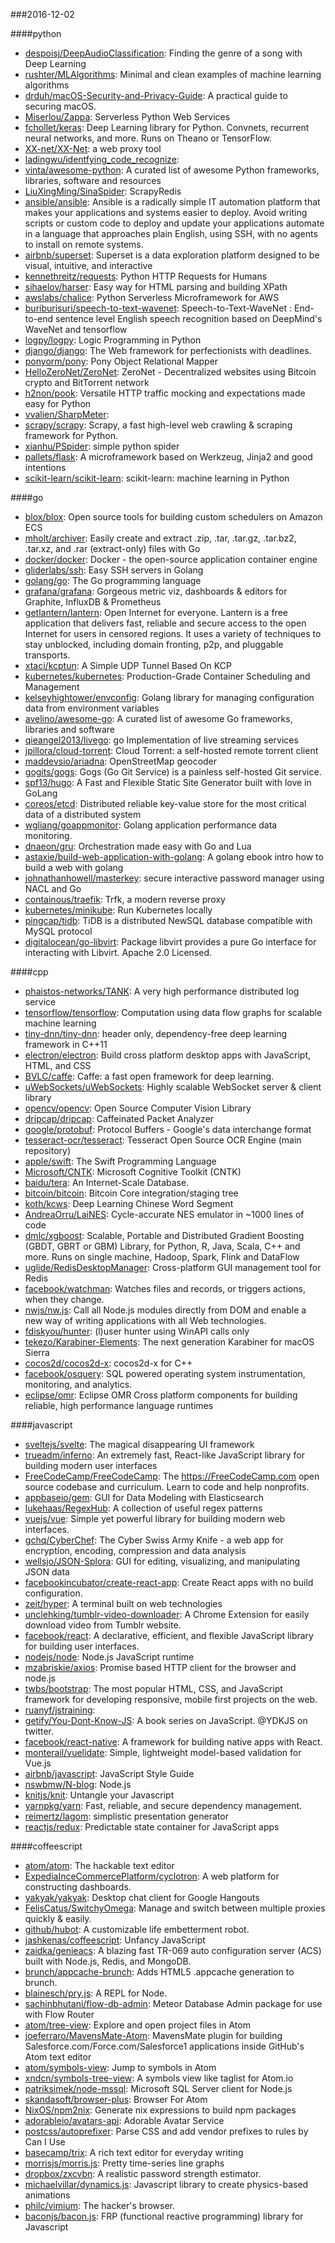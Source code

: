 ###2016-12-02

####python
* [despoisj/DeepAudioClassification](https://github.com/despoisj/DeepAudioClassification): Finding the genre of a song with Deep Learning
* [rushter/MLAlgorithms](https://github.com/rushter/MLAlgorithms): Minimal and clean examples of machine learning algorithms
* [drduh/macOS-Security-and-Privacy-Guide](https://github.com/drduh/macOS-Security-and-Privacy-Guide): A practical guide to securing macOS.
* [Miserlou/Zappa](https://github.com/Miserlou/Zappa): Serverless Python Web Services
* [fchollet/keras](https://github.com/fchollet/keras): Deep Learning library for Python. Convnets, recurrent neural networks, and more. Runs on Theano or TensorFlow.
* [XX-net/XX-Net](https://github.com/XX-net/XX-Net): a web proxy tool
* [ladingwu/identfying_code_recognize](https://github.com/ladingwu/identfying_code_recognize): 
* [vinta/awesome-python](https://github.com/vinta/awesome-python): A curated list of awesome Python frameworks, libraries, software and resources
* [LiuXingMing/SinaSpider](https://github.com/LiuXingMing/SinaSpider): ScrapyRedis
* [ansible/ansible](https://github.com/ansible/ansible): Ansible is a radically simple IT automation platform that makes your applications and systems easier to deploy. Avoid writing scripts or custom code to deploy and update your applications automate in a language that approaches plain English, using SSH, with no agents to install on remote systems.
* [airbnb/superset](https://github.com/airbnb/superset): Superset is a data exploration platform designed to be visual, intuitive, and interactive
* [kennethreitz/requests](https://github.com/kennethreitz/requests): Python HTTP Requests for Humans
* [sihaelov/harser](https://github.com/sihaelov/harser): Easy way for HTML parsing and building XPath
* [awslabs/chalice](https://github.com/awslabs/chalice): Python Serverless Microframework for AWS
* [buriburisuri/speech-to-text-wavenet](https://github.com/buriburisuri/speech-to-text-wavenet): Speech-to-Text-WaveNet : End-to-end sentence level English speech recognition based on DeepMind's WaveNet and tensorflow
* [logpy/logpy](https://github.com/logpy/logpy): Logic Programming in Python
* [django/django](https://github.com/django/django): The Web framework for perfectionists with deadlines.
* [ponyorm/pony](https://github.com/ponyorm/pony): Pony Object Relational Mapper
* [HelloZeroNet/ZeroNet](https://github.com/HelloZeroNet/ZeroNet): ZeroNet - Decentralized websites using Bitcoin crypto and BitTorrent network
* [h2non/pook](https://github.com/h2non/pook): Versatile HTTP traffic mocking and expectations made easy for Python
* [vvalien/SharpMeter](https://github.com/vvalien/SharpMeter): 
* [scrapy/scrapy](https://github.com/scrapy/scrapy): Scrapy, a fast high-level web crawling & scraping framework for Python.
* [xianhu/PSpider](https://github.com/xianhu/PSpider): simple python spider
* [pallets/flask](https://github.com/pallets/flask): A microframework based on Werkzeug, Jinja2 and good intentions
* [scikit-learn/scikit-learn](https://github.com/scikit-learn/scikit-learn): scikit-learn: machine learning in Python

####go
* [blox/blox](https://github.com/blox/blox): Open source tools for building custom schedulers on Amazon ECS
* [mholt/archiver](https://github.com/mholt/archiver): Easily create and extract .zip, .tar, .tar.gz, .tar.bz2, .tar.xz, and .rar (extract-only) files with Go
* [docker/docker](https://github.com/docker/docker): Docker - the open-source application container engine
* [gliderlabs/ssh](https://github.com/gliderlabs/ssh): Easy SSH servers in Golang
* [golang/go](https://github.com/golang/go): The Go programming language
* [grafana/grafana](https://github.com/grafana/grafana): Gorgeous metric viz, dashboards & editors for Graphite, InfluxDB & Prometheus
* [getlantern/lantern](https://github.com/getlantern/lantern):  Open Internet for everyone. Lantern is a free application that delivers fast, reliable and secure access to the open Internet for users in censored regions. It uses a variety of techniques to stay unblocked, including domain fronting, p2p, and pluggable transports.
* [xtaci/kcptun](https://github.com/xtaci/kcptun): A Simple UDP Tunnel Based On KCP
* [kubernetes/kubernetes](https://github.com/kubernetes/kubernetes): Production-Grade Container Scheduling and Management
* [kelseyhightower/envconfig](https://github.com/kelseyhightower/envconfig): Golang library for managing configuration data from environment variables
* [avelino/awesome-go](https://github.com/avelino/awesome-go): A curated list of awesome Go frameworks, libraries and software
* [qieangel2013/livego](https://github.com/qieangel2013/livego): go Implementation of live streaming services
* [jpillora/cloud-torrent](https://github.com/jpillora/cloud-torrent): Cloud Torrent: a self-hosted remote torrent client
* [maddevsio/ariadna](https://github.com/maddevsio/ariadna): OpenStreetMap geocoder
* [gogits/gogs](https://github.com/gogits/gogs): Gogs (Go Git Service) is a painless self-hosted Git service.
* [spf13/hugo](https://github.com/spf13/hugo): A Fast and Flexible Static Site Generator built with love in GoLang
* [coreos/etcd](https://github.com/coreos/etcd): Distributed reliable key-value store for the most critical data of a distributed system
* [wgliang/goappmonitor](https://github.com/wgliang/goappmonitor): Golang application performance data monitoring.
* [dnaeon/gru](https://github.com/dnaeon/gru): Orchestration made easy with Go and Lua
* [astaxie/build-web-application-with-golang](https://github.com/astaxie/build-web-application-with-golang): A golang ebook intro how to build a web with golang
* [johnathanhowell/masterkey](https://github.com/johnathanhowell/masterkey): secure interactive password manager using NACL and Go
* [containous/traefik](https://github.com/containous/traefik): Trfk, a modern reverse proxy
* [kubernetes/minikube](https://github.com/kubernetes/minikube): Run Kubernetes locally
* [pingcap/tidb](https://github.com/pingcap/tidb): TiDB is a distributed NewSQL database compatible with MySQL protocol
* [digitalocean/go-libvirt](https://github.com/digitalocean/go-libvirt): Package libvirt provides a pure Go interface for interacting with Libvirt. Apache 2.0 Licensed.

####cpp
* [phaistos-networks/TANK](https://github.com/phaistos-networks/TANK): A very high performance distributed log service
* [tensorflow/tensorflow](https://github.com/tensorflow/tensorflow): Computation using data flow graphs for scalable machine learning
* [tiny-dnn/tiny-dnn](https://github.com/tiny-dnn/tiny-dnn): header only, dependency-free deep learning framework in C++11
* [electron/electron](https://github.com/electron/electron): Build cross platform desktop apps with JavaScript, HTML, and CSS
* [BVLC/caffe](https://github.com/BVLC/caffe): Caffe: a fast open framework for deep learning.
* [uWebSockets/uWebSockets](https://github.com/uWebSockets/uWebSockets): Highly scalable WebSocket server & client library
* [opencv/opencv](https://github.com/opencv/opencv): Open Source Computer Vision Library
* [dripcap/dripcap](https://github.com/dripcap/dripcap):  Caffeinated Packet Analyzer
* [google/protobuf](https://github.com/google/protobuf): Protocol Buffers - Google's data interchange format
* [tesseract-ocr/tesseract](https://github.com/tesseract-ocr/tesseract): Tesseract Open Source OCR Engine (main repository)
* [apple/swift](https://github.com/apple/swift): The Swift Programming Language
* [Microsoft/CNTK](https://github.com/Microsoft/CNTK): Microsoft Cognitive Toolkit (CNTK)
* [baidu/tera](https://github.com/baidu/tera): An Internet-Scale Database.
* [bitcoin/bitcoin](https://github.com/bitcoin/bitcoin): Bitcoin Core integration/staging tree
* [koth/kcws](https://github.com/koth/kcws): Deep Learning Chinese Word Segment
* [AndreaOrru/LaiNES](https://github.com/AndreaOrru/LaiNES): Cycle-accurate NES emulator in ~1000 lines of code
* [dmlc/xgboost](https://github.com/dmlc/xgboost): Scalable, Portable and Distributed Gradient Boosting (GBDT, GBRT or GBM) Library, for Python, R, Java, Scala, C++ and more. Runs on single machine, Hadoop, Spark, Flink and DataFlow
* [uglide/RedisDesktopManager](https://github.com/uglide/RedisDesktopManager):  Cross-platform GUI management tool for Redis
* [facebook/watchman](https://github.com/facebook/watchman): Watches files and records, or triggers actions, when they change.
* [nwjs/nw.js](https://github.com/nwjs/nw.js): Call all Node.js modules directly from DOM and enable a new way of writing applications with all Web technologies.
* [fdiskyou/hunter](https://github.com/fdiskyou/hunter): (l)user hunter using WinAPI calls only
* [tekezo/Karabiner-Elements](https://github.com/tekezo/Karabiner-Elements): The next generation Karabiner for macOS Sierra
* [cocos2d/cocos2d-x](https://github.com/cocos2d/cocos2d-x): cocos2d-x for C++
* [facebook/osquery](https://github.com/facebook/osquery): SQL powered operating system instrumentation, monitoring, and analytics.
* [eclipse/omr](https://github.com/eclipse/omr): Eclipse OMR Cross platform components for building reliable, high performance language runtimes

####javascript
* [sveltejs/svelte](https://github.com/sveltejs/svelte): The magical disappearing UI framework
* [trueadm/inferno](https://github.com/trueadm/inferno): An extremely fast, React-like JavaScript library for building modern user interfaces
* [FreeCodeCamp/FreeCodeCamp](https://github.com/FreeCodeCamp/FreeCodeCamp): The https://FreeCodeCamp.com open source codebase and curriculum. Learn to code and help nonprofits.
* [appbaseio/gem](https://github.com/appbaseio/gem):  GUI for Data Modeling with Elasticsearch
* [lukehaas/RegexHub](https://github.com/lukehaas/RegexHub): A collection of useful regex patterns
* [vuejs/vue](https://github.com/vuejs/vue): Simple yet powerful library for building modern web interfaces.
* [gchq/CyberChef](https://github.com/gchq/CyberChef): The Cyber Swiss Army Knife - a web app for encryption, encoding, compression and data analysis
* [wellsjo/JSON-Splora](https://github.com/wellsjo/JSON-Splora): GUI for editing, visualizing, and manipulating JSON data
* [facebookincubator/create-react-app](https://github.com/facebookincubator/create-react-app): Create React apps with no build configuration.
* [zeit/hyper](https://github.com/zeit/hyper): A terminal built on web technologies
* [unclehking/tumblr-video-downloader](https://github.com/unclehking/tumblr-video-downloader): A Chrome Extension for easily download video from Tumblr website.
* [facebook/react](https://github.com/facebook/react): A declarative, efficient, and flexible JavaScript library for building user interfaces.
* [nodejs/node](https://github.com/nodejs/node): Node.js JavaScript runtime 
* [mzabriskie/axios](https://github.com/mzabriskie/axios): Promise based HTTP client for the browser and node.js
* [twbs/bootstrap](https://github.com/twbs/bootstrap): The most popular HTML, CSS, and JavaScript framework for developing responsive, mobile first projects on the web.
* [ruanyf/jstraining](https://github.com/ruanyf/jstraining): 
* [getify/You-Dont-Know-JS](https://github.com/getify/You-Dont-Know-JS): A book series on JavaScript. @YDKJS on twitter.
* [facebook/react-native](https://github.com/facebook/react-native): A framework for building native apps with React.
* [monterail/vuelidate](https://github.com/monterail/vuelidate): Simple, lightweight model-based validation for Vue.js
* [airbnb/javascript](https://github.com/airbnb/javascript): JavaScript Style Guide
* [nswbmw/N-blog](https://github.com/nswbmw/N-blog):  Node.js
* [knitjs/knit](https://github.com/knitjs/knit):  Untangle your Javascript
* [yarnpkg/yarn](https://github.com/yarnpkg/yarn):  Fast, reliable, and secure dependency management.
* [reimertz/lagom](https://github.com/reimertz/lagom):  simplistic presentation generator
* [reactjs/redux](https://github.com/reactjs/redux): Predictable state container for JavaScript apps

####coffeescript
* [atom/atom](https://github.com/atom/atom): The hackable text editor
* [ExpediaInceCommercePlatform/cyclotron](https://github.com/ExpediaInceCommercePlatform/cyclotron): A web platform for constructing dashboards.
* [yakyak/yakyak](https://github.com/yakyak/yakyak): Desktop chat client for Google Hangouts
* [FelisCatus/SwitchyOmega](https://github.com/FelisCatus/SwitchyOmega): Manage and switch between multiple proxies quickly & easily.
* [github/hubot](https://github.com/github/hubot): A customizable life embetterment robot.
* [jashkenas/coffeescript](https://github.com/jashkenas/coffeescript): Unfancy JavaScript
* [zaidka/genieacs](https://github.com/zaidka/genieacs): A blazing fast TR-069 auto configuration server (ACS) built with Node.js, Redis, and MongoDB.
* [brunch/appcache-brunch](https://github.com/brunch/appcache-brunch): Adds HTML5 .appcache generation to brunch.
* [blainesch/pry.js](https://github.com/blainesch/pry.js):  A REPL for Node.
* [sachinbhutani/flow-db-admin](https://github.com/sachinbhutani/flow-db-admin): Meteor Database Admin package for use with Flow Router
* [atom/tree-view](https://github.com/atom/tree-view): Explore and open project files in Atom
* [joeferraro/MavensMate-Atom](https://github.com/joeferraro/MavensMate-Atom): MavensMate plugin for building Salesforce.com/Force.com/Salesforce1 applications inside GitHub's Atom text editor
* [atom/symbols-view](https://github.com/atom/symbols-view): Jump to symbols in Atom
* [xndcn/symbols-tree-view](https://github.com/xndcn/symbols-tree-view): A symbols view like taglist for Atom.io
* [patriksimek/node-mssql](https://github.com/patriksimek/node-mssql): Microsoft SQL Server client for Node.js
* [skandasoft/browser-plus](https://github.com/skandasoft/browser-plus): Browser For Atom
* [NixOS/npm2nix](https://github.com/NixOS/npm2nix): Generate nix expressions to build npm packages
* [adorableio/avatars-api](https://github.com/adorableio/avatars-api): Adorable Avatar Service
* [postcss/autoprefixer](https://github.com/postcss/autoprefixer): Parse CSS and add vendor prefixes to rules by Can I Use
* [basecamp/trix](https://github.com/basecamp/trix): A rich text editor for everyday writing
* [morrisjs/morris.js](https://github.com/morrisjs/morris.js): Pretty time-series line graphs
* [dropbox/zxcvbn](https://github.com/dropbox/zxcvbn): A realistic password strength estimator.
* [michaelvillar/dynamics.js](https://github.com/michaelvillar/dynamics.js): Javascript library to create physics-based animations
* [philc/vimium](https://github.com/philc/vimium): The hacker's browser.
* [baconjs/bacon.js](https://github.com/baconjs/bacon.js): FRP (functional reactive programming) library for Javascript
